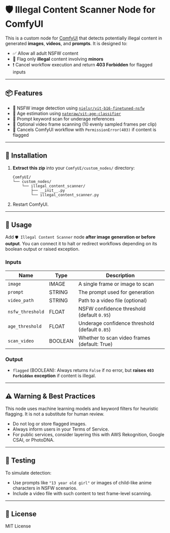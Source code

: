 
# 🛡️ Illegal Content Scanner Node for ComfyUI

This is a custom node for [ComfyUI](https://github.com/comfyanonymous/ComfyUI) that detects potentially illegal content in generated **images**, **videos**, and **prompts**. It is designed to:

- ✅ Allow all adult NSFW content
- 🚫 Flag only **illegal** content involving **minors**
- ❗ Cancel workflow execution and return **403 Forbidden** for flagged inputs

---

## 📦 Features

- 📸 NSFW image detection using [`nielsr/vit-b16-finetuned-nsfw`](https://huggingface.co/nielsr/vit-b16-finetuned-nsfw)
- 🧒 Age estimation using [`nateraw/vit-age-classifier`](https://huggingface.co/nateraw/vit-age-classifier)
- 🧠 Prompt keyword scan for underage references
- 📼 Optional video frame scanning (10 evenly sampled frames per clip)
- 🚫 Cancels ComfyUI workflow with `PermissionError(403)` if content is flagged

---

## 📂 Installation

1. **Extract this zip** into your `ComfyUI/custom_nodes/` directory:
   ```
   ComfyUI/
   └── custom_nodes/
       └── illegal_content_scanner/
           ├── __init__.py
           └── illegal_content_scanner.py
   ```

2. Restart ComfyUI.

---

## 🧠 Usage

Add `🛡️ Illegal Content Scanner` node **after image generation or before output**. You can connect it to halt or redirect workflows depending on its boolean output or raised exception.

### Inputs

| Name             | Type     | Description                                      |
|------------------|----------|--------------------------------------------------|
| `image`          | IMAGE    | A single frame or image to scan                 |
| `prompt`         | STRING   | The prompt used for generation                 |
| `video_path`     | STRING   | Path to a video file (optional)                |
| `nsfw_threshold` | FLOAT    | NSFW confidence threshold (default `0.95`)     |
| `age_threshold`  | FLOAT    | Underage confidence threshold (default `0.85`) |
| `scan_video`     | BOOLEAN  | Whether to scan video frames (default: True)   |

### Output

- `flagged` (BOOLEAN): Always returns `False` if no error, but **raises `403 Forbidden` exception** if content is illegal.

---

## ⚠️ Warning & Best Practices

This node uses machine learning models and keyword filters for heuristic flagging. It is not a substitute for human review.

- Do not log or store flagged images.
- Always inform users in your Terms of Service.
- For public services, consider layering this with AWS Rekognition, Google CSAI, or PhotoDNA.

---

## 🧪 Testing

To simulate detection:
- Use prompts like `"13 year old girl"` or images of child-like anime characters in NSFW scenarios.
- Include a video file with such content to test frame-level scanning.

---

## 📃 License

MIT License
